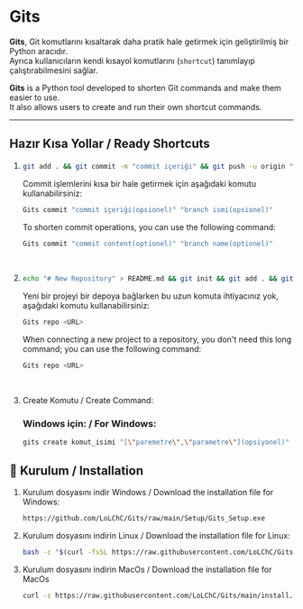 # Gits

**Gits**, Git komutlarını kısaltarak daha pratik hale getirmek için geliştirilmiş bir Python aracıdır.  
Ayrıca kullanıcıların kendi kısayol komutlarını (`shortcut`) tanımlayıp çalıştırabilmesini sağlar.

**Gits** is a Python tool developed to shorten Git commands and make them easier to use.  
It also allows users to create and run their own shortcut commands.

---

## Hazır Kısa Yollar / Ready Shortcuts
1. ```bash
   git add . && git commit -m "commit içeriği" && git push -u origin "branch ismi"
   ```

   Commit işlemlerini kısa bir hale getirmek için aşağıdaki komutu kullanabilirsiniz:

   ```bash
   Gits commit "commit içeriği(opsionel)" "branch ismi(opsionel)"
   ```

   To shorten commit operations, you can use the following command:

   ```bash
   Gits commit "commit content(optionel)" "branch name(optionel)"
   ```

<br>

2. ```bash
   echo "# New Repository" > README.md && git init && git add . && git commit -m "first commit" && git branch -M main && git remote add origin <URL> && git push -u origin main
   ```
   
   Yeni bir projeyi bir depoya bağlarken bu uzun komuta ihtiyacınız yok, aşağıdaki komutu kullanabilirsiniz:

   ```bash
   Gits repo <URL>
   ```

   When connecting a new project to a repository, you don't need this long command; you can use the following command:

   ```bash
   Gits repo <URL>
   ```

<br>

3. Create Komutu / Create Command:

   ### Windows için: / For Windows:
      ```bash
      gits create komut_isimi "[\"paremetre\",\"parametre\"](opsiyonel)" 
      ```

## 🚀 Kurulum / Installation
1. Kurulum dosyasını indir Windows / Download the installation file for Windows:
   ```bash
   https://github.com/LoLChC/Gits/raw/main/Setup/Gits_Setup.exe

2. Kurulum dosyasını indirin Linux / Download the installation file for Linux:
   ```bash
   bash -c "$(curl -fsSL https://raw.githubusercontent.com/LoLChC/Gits/main/Linux/install.sh)"

3. Kurulum dosyasını indirin MacOs / Download the installation file for MacOs
   ```bash
   curl -s https://raw.githubusercontent.com/LoLChC/Gits/main/install.sh
